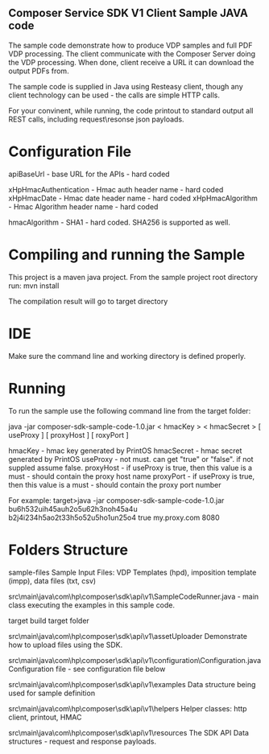 Composer Service SDK V1 Client Sample JAVA code 
--------------------------------------------------------

The sample code demonstrate how to produce VDP samples and full PDF VDP processing.
The client communicate with the Composer Server doing the VDP processing. When done, client receive a URL it can download the output PDFs from.

The sample code is supplied in Java using Resteasy client, though any client technology can be used - the calls are simple HTTP calls.


For your convinent, while running, the code printout to standard output all REST calls, including request\resonse json payloads.



Configuration File
======================================
apiBaseUrl - base URL for the APIs - hard coded 

xHpHmacAuthentication - Hmac auth header name - hard coded 
xHpHmacDate -  Hmac date header name - hard coded 
xHpHmacAlgorithm - Hmac Algorithm header name - hard coded 

hmacAlgorithm - SHA1 - hard coded. SHA256 is supported as well.


Compiling and running the Sample
======================================
This project is a maven java project.
From the sample project root directory run:
mvn install

The compilation result will go to target directory


IDE
======================================
Make sure the command line and working directory is defined properly.

Running
======================================
To run the sample use the following command line from the target folder:

java -jar composer-sdk-sample-code-1.0.jar < hmacKey > < hmacSecret > [ useProxy ] [ proxyHost ] [ roxyPort ] 

hmacKey - hmac key generated by PrintOS
hmacSecret - hmac secret generated by PrintOS
useProxy - not must. can get "true" or "false". if not suppled assume false.
proxyHost - if useProxy is true, then this value is a must - should contain the proxy host name
proxyPort - if useProxy is true, then this value is a must - should contain the proxy port number

For example:
target>java -jar composer-sdk-sample-code-1.0.jar bu6h532uih45auh2o5u62h3noh45a4u b2j4i234h5ao2t33h5o52u5ho1un25o4 true my.proxy.com 8080

Folders Structure
======================================
sample-files
Sample Input Files: VDP Templates (hpd), imposition template (impp), data files (txt, csv)

src\main\java\com\hp\composer\sdk\api\v1\SampleCodeRunner.java - main class executing the examples in this sample code.

target
build target folder

src\main\java\com\hp\composer\sdk\api\v1\assetUploader
Demonstrate how to upload files using the SDK.

src\main\java\com\hp\composer\sdk\api\v1\configuration\Configuration.java
Configuration file - see configuration file below

src\main\java\com\hp\composer\sdk\api\v1\examples
Data structure being used for sample definition


src\main\java\com\hp\composer\sdk\api\v1\helpers
Helper classes: http client, printout, HMAC

src\main\java\com\hp\composer\sdk\api\v1\resources
The SDK API Data structures - request and response payloads.
